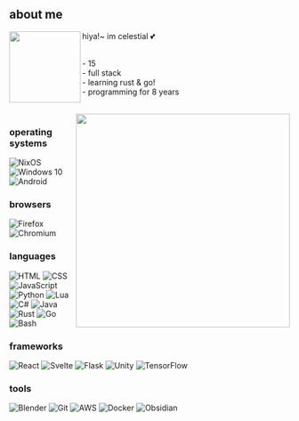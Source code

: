 ## about me
<div>
  <img src="https://avatars.githubusercontent.com/u/44733683" align="left" width="128">
  hiya!~ im celestial 💕<br><br>
  <dl>
    <dd>
      - 15<br>
      - full stack<br>
      - learning rust & go!<br>
      - programming for 8 years
    </dd>
  </dl>
</div>
<br>

<img src="https://github.com/CelestialCrafter/CelestialCrafter/blob/master/github-metrics.svg" align="right" width="384">

### operating systems
![NixOS](https://img.shields.io/badge/nixos-5277C3.svg?style=for-the-badge&logo=nixos&logoColor=white)
![Windows 10](https://img.shields.io/badge/windows%2010-0078D6.svg?style=for-the-badge&logo=windows10&logoColor=white)
![Android](https://img.shields.io/badge/android-4A853.svg?style=for-the-badge&logo=android&logoColor=white)

### browsers
![Firefox](https://img.shields.io/badge/firefox-FF7139.svg?style=for-the-badge&logo=firefox&logoColor=white)
![Chromium](https://img.shields.io/badge/chromium-999999.svg?style=for-the-badge&logo=googlechrome&logoColor=white)

### languages
![HTML](https://img.shields.io/badge/html-E34F26.svg?style=for-the-badge&logo=html5&logoColor=white)
![CSS](https://img.shields.io/badge/css-1572B6.svg?style=for-the-badge&logo=css3&logoColor=white)
![JavaScript](https://img.shields.io/badge/javascript-F7DF1E.svg?style=for-the-badge&logo=javascript&logoColor=white)
![Python](https://img.shields.io/badge/python-3776AB?style=for-the-badge&logo=python&logoColor=white)
![Lua](https://img.shields.io/badge/lua-2C2D72.svg?style=for-the-badge&logo=lua&logoColor=white)
![C#](https://img.shields.io/badge/c%23-512BD4.svg?&style=for-the-badge&logo=csharp&logoColor=white)
![Java](https://img.shields.io/badge/java-000000.svg?&style=for-the-badge&logo=openjdk&logoColor=white)
![Rust](https://img.shields.io/badge/rust-000000.svg?&style=for-the-badge&logo=rust&logoColor=white)
![Go](https://img.shields.io/badge/go-00ADD8.svg?&style=for-the-badge&logo=go&logoColor=white)
![Bash](https://img.shields.io/badge/bash-4EAA25.svg?&style=for-the-badge&logo=gnu-bash&logoColor=white)

### frameworks
![React](https://img.shields.io/badge/react-61DAFB.svg?&style=for-the-badge&logo=react&logoColor=white)
![Svelte](https://img.shields.io/badge/svelte-FF3E00.svg?&style=for-the-badge&logo=svelte&logoColor=white)
![Flask](https://img.shields.io/badge/flask-000000.svg?&style=for-the-badge&logo=flask&logoColor=white)
![Unity](https://img.shields.io/badge/unity-FFFFFF.svg?&style=for-the-badge&logo=unity&logoColor=black)
![TensorFlow](https://img.shields.io/badge/tensorflow-FF6F00.svg?&style=for-the-badge&logo=tensorflow&logoColor=white)

### tools
![Blender](https://img.shields.io/badge/blender-E87D0D.svg?&style=for-the-badge&logo=blender&logoColor=white)
![Git](https://img.shields.io/badge/git-F05032.svg?&style=for-the-badge&logo=git&logoColor=white)
![AWS](https://img.shields.io/badge/aws-232F3E.svg?&style=for-the-badge&logo=amazon-aws&logoColor=white)
![Docker](https://img.shields.io/badge/docker-2496ED.svg?&style=for-the-badge&logo=docker&logoColor=white)
![Obsidian](https://img.shields.io/badge/obsidian-7C3AED.svg?&style=for-the-badge&logo=obsidian&logoColor=white)
